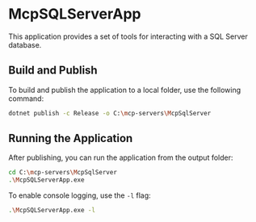 # McpSQLServerApp

This application provides a set of tools for interacting with a SQL Server database.

## Build and Publish

To build and publish the application to a local folder, use the following command:

```bash
dotnet publish -c Release -o C:\mcp-servers\McpSqlServer
```

## Running the Application

After publishing, you can run the application from the output folder:

```bash
cd C:\mcp-servers\McpSqlServer
.\McpSQLServerApp.exe
```

To enable console logging, use the `-l` flag:

```bash
.\McpSQLServerApp.exe -l
```
